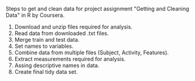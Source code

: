 Steps to get and clean data for project assignment "Getting and Cleaning Data" in R by Coursera.

1. Download and unzip files required for analysis.
2. Read data from downloaded .txt files.
3. Merge train and test data.
4. Set names to variables.
5. Combine data from multiple files (Subject, Activity, Features).
6. Extract measurements required for analysis.
7. Assing descriptive names in data.
8. Create final tidy data set.
